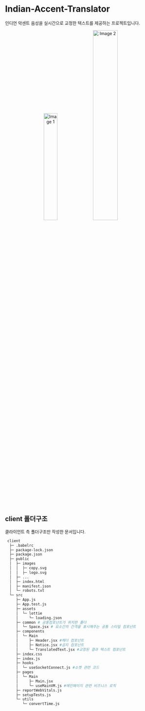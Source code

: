 # Indian-Accent-Translator

인디언 악센트 음성을 실시간으로 교정한 텍스트를 제공하는 프로젝트입니다.

<p align="center">
   <img src="https://github.com/kw0n0/Indian-Accent-Translator/assets/168624102/a24464fb-41d5-4bc3-990e-529509517655" alt="Image 1" width="30%">
 <img src="https://github.com/kw0n0/Indian-Accent-Translator/assets/168624102/60dbfc26-986c-474f-832c-777ccf073c1c" alt="Image 2" width="40%">
</p>


## client 폴더구조

클라이언트 측 폴더구조만 작성한 문서입니다.

```bash
 client
  ├─ .babelrc
  ├─ package-lock.json
  ├─ package.json
  ├─ public
  │  ├─ images
  │  │  ├─ copy.svg
  │  │  ├─ logo.svg
  │  ├─ ...
  │  ├─ index.html
  │  ├─ manifest.json
  │  └─ robots.txt
  └─ src
     ├─ App.js
     ├─ App.test.js
     ├─ assets
     │  └─ lottie
     │     └─ loading.json
     ├─ common # 공통컴포넌트가 위치한 폴더
     │  └─ Space.jsx # 요소간의 간격을 표시해주는 공통 스타일 컴포넌트
     ├─ components
     │  └─ Main
     │     ├─ Header.jsx #헤더 컴포넌트
     │     ├─ Notice.jsx #공지 컴포넌트
     │     └─ TranslatedText.jsx #교정된 결과 텍스트 컴포넌트
     ├─ index.css
     ├─ index.js
     ├─ hooks
     │  └─ useSocketConnect.js #소켓 관련 코드
     ├─ pages
     │  └─ Main
     │     ├─ Main.jsx
     │     └─ useMainVM.js #메인페이지 관련 비즈니스 로직
     ├─ reportWebVitals.js
     ├─ setupTests.js
     └─ utils
        └─ convertTime.js
  ```
